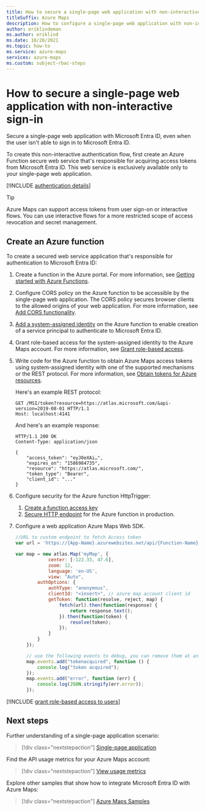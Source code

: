 ```yaml
---
title: How to secure a single-page web application with non-interactive sign-in in Microsoft Azure Maps
titleSuffix: Azure Maps
description: How to configure a single-page web application with non-interactive Azure role-based access control (Azure RBAC) and Azure Maps Web SDK.
author: eriklindeman
ms.author: eriklind
ms.date: 10/28/2021
ms.topic: how-to
ms.service: azure-maps
services: azure-maps
ms.custom: subject-rbac-steps
---
```


# How to secure a single-page web application with non-interactive sign-in

Secure a single-page web application with Microsoft Entra ID, even when the user isn't able to sign in to Microsoft Entra ID.

To create this non-interactive authentication flow, first create an Azure Function secure web service that's responsible for acquiring access tokens from Microsoft Entra ID. This web service is exclusively available only to your single-page web application.

[!INCLUDE [authentication details](./includes/view-authentication-details.md)]

> [!TIP]
> Azure Maps can support access tokens from user sign-on or interactive flows. You can use interactive flows for a more restricted scope of access revocation and secret management.

## Create an Azure function

To create a secured web service application that's responsible for authentication to Microsoft Entra ID:

1. Create a function in the Azure portal. For more information, see [Getting started with Azure Functions].

2. Configure CORS policy on the Azure function to be accessible by the single-page web application. The CORS policy secures browser clients to the allowed origins of your web application. For more information, see [Add CORS functionality].

3. [Add a system-assigned identity] on the Azure function to enable creation of a service principal to authenticate to Microsoft Entra ID.  

4. Grant role-based access for the system-assigned identity to the Azure Maps account. For more information, see [Grant role-based access].

5. Write code for the Azure function to obtain Azure Maps access tokens using system-assigned identity with one of the supported mechanisms or the REST protocol. For more information, see [Obtain tokens for Azure resources].

    Here's an example REST protocol:

    ```http
    GET /MSI/token?resource=https://atlas.microsoft.com/&api-version=2019-08-01 HTTP/1.1
    Host: localhost:4141
    ```

    And here's an example response:

    ```http
    HTTP/1.1 200 OK
    Content-Type: application/json

    {
        "access_token": "eyJ0eXAi…",
        "expires_on": "1586984735",
        "resource": "https://atlas.microsoft.com/",
        "token_type": "Bearer",
        "client_id": "..."
    }
    ```

6. Configure security for the Azure function HttpTrigger:

   1. [Create a function access key]
   1. [Secure HTTP endpoint](../azure-functions/functions-bindings-http-webhook-trigger.md?tabs=csharp#secure-an-http-endpoint-in-production) for the Azure function in production.

7. Configure a web application Azure Maps Web SDK.

    ```javascript
    //URL to custom endpoint to fetch Access token
    var url = 'https://{App-Name}.azurewebsites.net/api/{Function-Name}?code={API-Key}';

    var map = new atlas.Map('myMap', {
                center: [-122.33, 47.6],
                zoom: 12,
                language: 'en-US',
                view: "Auto",
            authOptions: {
                authType: "anonymous",
                clientId: "<insert>", // azure map account client id
                getToken: function(resolve, reject, map) {
                    fetch(url).then(function(response) {
                        return response.text();
                    }).then(function(token) {
                        resolve(token);
                    });
                }
            }
        });

        // use the following events to debug, you can remove them at any time.
        map.events.add("tokenacquired", function () {
            console.log("token acquired");
        });
        map.events.add("error", function (err) {
            console.log(JSON.stringify(err.error));
        });
    ```

[!INCLUDE [grant role-based access to users](./includes/grant-rbac-users.md)]

## Next steps

Further understanding of a single-page application scenario:
> [!div class="nextstepaction"]
> [Single-page application](../active-directory/develop/scenario-spa-overview.md)

Find the API usage metrics for your Azure Maps account:
> [!div class="nextstepaction"]
> [View usage metrics](how-to-view-api-usage.md)

Explore other samples that show how to integrate Microsoft Entra ID with Azure Maps:
> [!div class="nextstepaction"]
> [Azure Maps Samples](https://github.com/Azure-Samples/Azure-Maps-AzureAD-Samples/tree/master/src/ClientGrant)

[Getting started with Azure Functions]: ../azure-functions/functions-get-started.md
[Add CORS functionality]: ../app-service/app-service-web-tutorial-rest-api.md#add-cors-functionality
[Add a system-assigned identity]: ../app-service/overview-managed-identity.md?tabs=dotnet#add-a-system-assigned-identity
[Grant role-based access]: #grant-role-based-access-for-users-to-azure-maps
[Obtain tokens for Azure resources]: ../app-service/overview-managed-identity.md?tabs=dotnet#add-a-system-assigned-identity
[Create a function access key]: ../azure-functions/functions-bindings-http-webhook-trigger.md?tabs=csharp#authorization-keys

